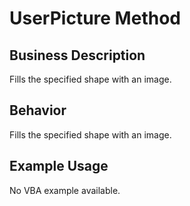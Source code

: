 # UserPicture Method

## Business Description
Fills the specified shape with an image.

## Behavior
Fills the specified shape with an image.

## Example Usage
No VBA example available.